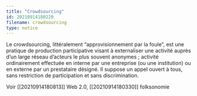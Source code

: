 ```yaml
---
title: "Crowdsourcing"
id: 20210914180220
filename: crowdsourcing
type: notice
---
```


Le crowdsourcing, littéralement “approvisionnement par la foule”, est une pratique de production participative visant à externaliser une activité auprès d’un large réseau d’acteurs le plus souvent anonymes ; activité ordinairement effectuée en interne par une entreprise (ou une institution) ou en externe par un prestataire désigné. Il suppose un appel ouvert à tous, sans restriction de participation et sans discrimination.

Voir [[20210914180813]] Web 2.0, [[20210914180330]] folksonomie

